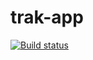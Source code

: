 # trak-app

[![Build status](https://build.appcenter.ms/v0.1/apps/b1376a5b-bf0d-45af-b112-ea1181f1cb61/branches/develop/badge)](https://appcenter.ms)